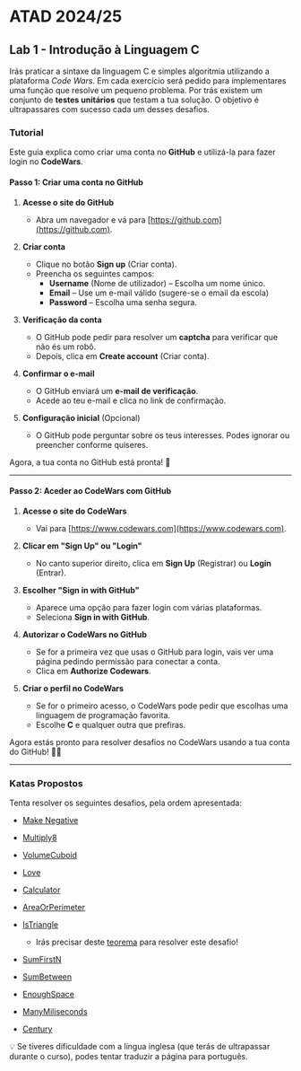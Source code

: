 # ATAD 2024/25

## Lab 1 - Introdução à Linguagem C

Irás praticar a sintaxe da linguagem C e simples algoritmia utilizando a plataforma *Code Wars*. Em cada exercício será pedido para implementares uma função que resolve um pequeno problema. Por trás existem um conjunto de **testes unitários** que testam a tua solução. O objetivo é ultrapassares com sucesso cada um desses desafios.

### Tutorial

Este guia explica como criar uma conta no **GitHub** e utilizá-la para fazer login no **CodeWars**.

#### **Passo 1: Criar uma conta no GitHub**
1. **Acesse o site do GitHub**  
   - Abra um navegador e vá para [https://github.com](https://github.com).

2. **Criar conta**  
   - Clique no botão **Sign up** (Criar conta).  
   - Preencha os seguintes campos:  
     - **Username** (Nome de utilizador) – Escolha um nome único.  
     - **Email** – Use um e-mail válido (sugere-se o email da escola)  
     - **Password** – Escolha uma senha segura.  

3. **Verificação da conta**  
   - O GitHub pode pedir para resolver um **captcha** para verificar que não és um robô.  
   - Depois, clica em **Create account** (Criar conta).  

4. **Confirmar o e-mail**  
   - O GitHub enviará um **e-mail de verificação**.  
   - Acede ao teu e-mail e clica no link de confirmação.  

5. **Configuração inicial** (Opcional)  
   - O GitHub pode perguntar sobre os teus interesses. Podes ignorar ou preencher conforme quiseres.  

Agora, a tua conta no GitHub está pronta! 🚀  

---

#### **Passo 2: Aceder ao CodeWars com GitHub**
1. **Acesse o site do CodeWars**  
   - Vai para [https://www.codewars.com](https://www.codewars.com).  

2. **Clicar em "Sign Up" ou "Login"**  
   - No canto superior direito, clica em **Sign Up** (Registrar) ou **Login** (Entrar).  

3. **Escolher "Sign in with GitHub"**  
   - Aparece uma opção para fazer login com várias plataformas.  
   - Seleciona **Sign in with GitHub**.  

4. **Autorizar o CodeWars no GitHub**  
   - Se for a primeira vez que usas o GitHub para login, vais ver uma página pedindo permissão para conectar a conta.  
   - Clica em **Authorize Codewars**.  

5. **Criar o perfil no CodeWars**  
   - Se for o primeiro acesso, o CodeWars pode pedir que escolhas uma linguagem de programação favorita.  
   - Escolhe **C** e qualquer outra que prefiras.  

Agora estás pronto para resolver desafios no CodeWars usando a tua conta do GitHub! 🎯🔥  

---

### Katas Propostos

Tenta resolver os seguintes desafios, pela ordem apresentada:

- [Make Negative](https://www.codewars.com/kata/55685cd7ad70877c23000102/train/c)

- [Multiply8](https://www.codewars.com/kata/583710ccaa6717322c000105/train/c)

- [VolumeCuboid](https://www.codewars.com/kata/58261acb22be6e2ed800003a/train/c)

- [Love](https://www.codewars.com/kata/555086d53eac039a2a000083/train/c)

- [Calculator](https://www.codewars.com/kata/57356c55867b9b7a60000bd7/train/c)

- [AreaOrPerimeter](https://www.codewars.com/kata/5ab6538b379d20ad880000ab/train/c)

- [IsTriangle](https://www.codewars.com/kata/56606694ec01347ce800001b/train/c)

    - Irás precisar deste [teorema](https://www.mathsisfun.com/geometry/triangle-inequality-theorem.html) para resolver este desafio!

- [SumFirstN](https://www.codewars.com/kata/55d24f55d7dd296eb9000030/train/c)

- [SumBetween](https://www.codewars.com/kata/55f2b110f61eb01779000053/train/c)

- [EnoughSpace](https://www.codewars.com/kata/5875b200d520904a04000003/train/c)

- [ManyMiliseconds](https://www.codewars.com/kata/55f9bca8ecaa9eac7100004a/train/c)

- [Century](https://www.codewars.com/kata/5a3fe3dde1ce0e8ed6000097/train/c)

:bulb: Se tiveres dificuldade com a língua inglesa (que terás de ultrapassar durante o curso), podes tentar traduzir a página para português.
